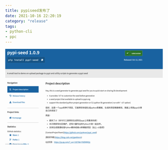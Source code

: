 ```yaml
---
title: pypiseed发布了
date: 2021-10-16 22:20:19
category: "release"
tags:
- python-cli
- ppc
---
```


![ppc发布到pypi.org](images/pypiseed-20211113.png)